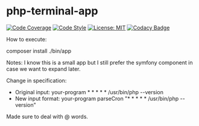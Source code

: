 # php-terminal-app

[![Code Coverage](https://codecov.io/gh/ElliottLandsborough/php-terminal-app/branch/master/graph/badge.svg)](https://codecov.io/gh/ElliottLandsborough/php-terminal-app)
[![Code Style](https://github.styleci.io/repos/557697023/shield?style=flat&branch=master)](https://github.styleci.io/repos/97956282)
[![License: MIT](https://img.shields.io/badge/License-MIT-yellow.svg)](https://opensource.org/licenses/MIT)
[![Codacy Badge](https://app.codacy.com/project/badge/Grade/83b45b1fc606435ab44e5d5e757b6af6)](https://www.codacy.com/gh/ElliottLandsborough/php-terminal-app/dashboard?utm_source=github.com&amp;utm_medium=referral&amp;utm_content=ElliottLandsborough/php-terminal-app&amp;utm_campaign=Badge_Grade)

How to execute:

composer install
./bin/app

Notes:
I know this is a small app but I still prefer the symfony component in case we want to expand later.

Change in specification:
 - Original input: your-program * * * * * /usr/bin/php --version
 - New input format: your-program parseCron "* * * * * /usr/bin/php --version"

Made sure to deal with @ words.